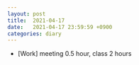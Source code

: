```yaml
---
layout: post
title:  2021-04-17
date:   2021-04-17 23:59:59 +0900
categories: diary
---
```


- [Work] meeting 0.5 hour, class 2 hours
